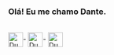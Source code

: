 ### Olá! Eu me chamo Dante.
<div>
  <div style="display: inline-block"><br>
  <img align="center" alt="Duarte-CSS"  height="30"  wisht="40"  src="https://cdn.jsdelivr.net/gh/devicons/devicon/icons/css3/css3-original.svg" />-
  <img align="center" alt="Duarte-HTML"  height="30"  wisht="40"  src="https://cdn.jsdelivr.net/gh/devicons/devicon/icons/html5/html5-original.svg"/>-
  <img align="center" alt="Duart-PHP" height="30" wisht="40" src="https://cdn.jsdelivr.net/gh/devicons/devicon/icons/php/php-plain.svg">
  </div>
</div>

